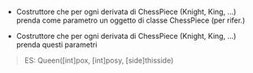 - Costruttore che per ogni derivata di ChessPiece (Knight, King, ...) prenda come parametro 
  un oggetto di classe ChessPiece (per rifer.)

 - Costruttore che per ogni derivata di ChessPiece (Knight, King, ...) prenda questi parametri 
 > ES: Queen([int]pox, [int]posy, [side]thisside)